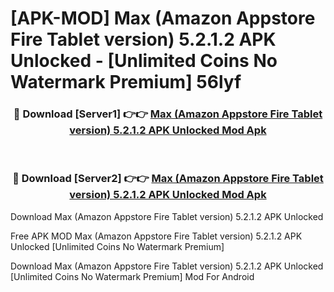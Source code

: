 # [APK-MOD] Max (Amazon Appstore Fire Tablet version) 5.2.1.2 APK Unlocked - [Unlimited Coins No Watermark Premium] 56lyf



<div align="center">
<h3>🔴 Download [Server1] 👉👉 <a href="https://momento.my/?title=Max_(Amazon_Appstore_Fire_Tablet_version)_5.2.1.2_APK_Unlocked">Max (Amazon Appstore Fire Tablet version) 5.2.1.2 APK Unlocked Mod Apk</a></h3><br>

<h3>🔴 Download [Server2] 👉👉 <a href="https://momento.my/?title=Max_(Amazon_Appstore_Fire_Tablet_version)_5.2.1.2_APK_Unlocked">Max (Amazon Appstore Fire Tablet version) 5.2.1.2 APK Unlocked Mod Apk</a></h3>
</div>



Download Max (Amazon Appstore Fire Tablet version) 5.2.1.2 APK Unlocked 

Free APK MOD Max (Amazon Appstore Fire Tablet version) 5.2.1.2 APK Unlocked [Unlimited Coins No Watermark Premium]

Download Max (Amazon Appstore Fire Tablet version) 5.2.1.2 APK Unlocked [Unlimited Coins No Watermark Premium] Mod For Android
